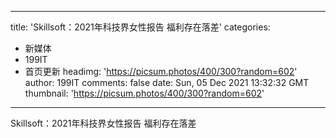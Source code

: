 
---
title: 'Skillsoft：2021年科技界女性报告 福利存在落差'
categories: 
 - 新媒体
 - 199IT
 - 首页更新
headimg: 'https://picsum.photos/400/300?random=602'
author: 199IT
comments: false
date: Sun, 05 Dec 2021 13:32:32 GMT
thumbnail: 'https://picsum.photos/400/300?random=602'
---

<div>   
Skillsoft：2021年科技界女性报告 福利存在落差  
</div>
            